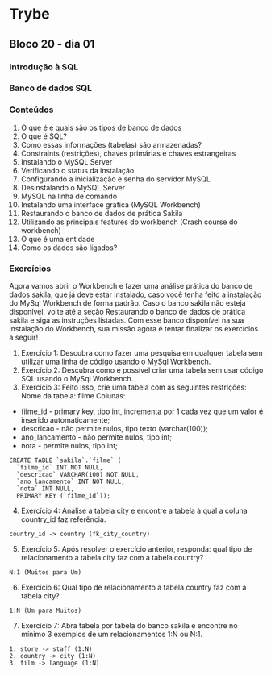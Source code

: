 # Trybe
## Bloco 20 - dia 01
### Introdução à SQL
### Banco de dados SQL

### Conteúdos

1. O que é e quais são os tipos de banco de dados
2. O que é SQL?
3. Como essas informações (tabelas) são armazenadas?
4. Constraints (restrições), chaves primárias e chaves estrangeiras
5. Instalando o MySQL Server
6. Verificando o status da instalação
7. Configurando a inicialização e senha do servidor MySQL
8. Desinstalando o MySQL Server
9. MySQL na linha de comando
10. Instalando uma interface gráfica (MySQL Workbench)
11. Restaurando o banco de dados de prática Sakila
12. Utilizando as principais features do workbench (Crash course do workbench)
13. O que é uma entidade
14. Como os dados são ligados?

### Exercícios

Agora vamos abrir o Workbench e fazer uma análise prática do banco de dados sakila, que já deve estar instalado, caso você tenha feito a instalação do MySql Workbench de forma padrão. Caso o banco sakila não esteja disponível, volte até a seção Restaurando o banco de dados de prática sakila e siga as instruções listadas. Com esse banco disponível na sua instalação do Workbench, sua missão agora é tentar finalizar os exercícios a seguir!

1. Exercício 1: Descubra como fazer uma pesquisa em qualquer tabela sem utilizar uma linha de código usando o MySql Workbench.
2. Exercício 2: Descubra como é possível criar uma tabela sem usar código SQL usando o MySql Workbench.
3. Exercício 3: Feito isso, crie uma tabela com as seguintes restrições:
  Nome da tabela: filme
  Colunas:
  - filme_id - primary key, tipo int, incrementa por 1 cada vez que um valor é inserido automaticamente;
  - descricao - não permite nulos, tipo texto (varchar(100));
  - ano_lancamento - não permite nulos, tipo int;
  - nota - permite nulos, tipo int;

```
CREATE TABLE `sakila`.`filme` (
  `filme_id` INT NOT NULL,
  `descricao` VARCHAR(100) NOT NULL,
  `ano_lancamento` INT NOT NULL,
  `nota` INT NULL,
  PRIMARY KEY (`filme_id`));
```

4. Exercício 4: Analise a tabela city e encontre a tabela à qual a coluna country_id faz referência.

```
country_id -> country (fk_city_country)
```

5. Exercício 5: Após resolver o exercício anterior, responda: qual tipo de relacionamento a tabela city faz com a tabela country?

```
N:1 (Muitos para Um)
```

6. Exercício 6: Qual tipo de relacionamento a tabela country faz com a tabela city?

```
1:N (Um para Muitos)
```

7. Exercício 7: Abra tabela por tabela do banco sakila e encontre no mínimo 3 exemplos de um relacionamentos 1:N ou N:1.

```
1. store -> staff (1:N)
2. country -> city (1:N)
3. film -> language (1:N)
```